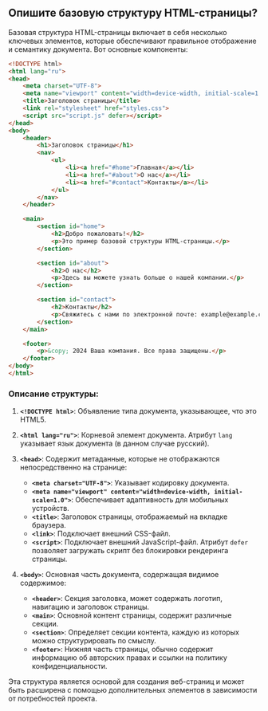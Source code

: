 ## Опишите базовую структуру HTML-страницы?

Базовая структура HTML-страницы включает в себя несколько ключевых элементов, которые обеспечивают правильное отображение и семантику документа. Вот основные компоненты:

```html
<!DOCTYPE html>
<html lang="ru">
<head>
    <meta charset="UTF-8">
    <meta name="viewport" content="width=device-width, initial-scale=1.0">
    <title>Заголовок страницы</title>
    <link rel="stylesheet" href="styles.css">
    <script src="script.js" defer></script>
</head>
<body>
    <header>
        <h1>Заголовок страницы</h1>
        <nav>
            <ul>
                <li><a href="#home">Главная</a></li>
                <li><a href="#about">О нас</a></li>
                <li><a href="#contact">Контакты</a></li>
            </ul>
        </nav>
    </header>

    <main>
        <section id="home">
            <h2>Добро пожаловать!</h2>
            <p>Это пример базовой структуры HTML-страницы.</p>
        </section>

        <section id="about">
            <h2>О нас</h2>
            <p>Здесь вы можете узнать больше о нашей компании.</p>
        </section>

        <section id="contact">
            <h2>Контакты</h2>
            <p>Свяжитесь с нами по электронной почте: example@example.com</p>
        </section>
    </main>

    <footer>
        <p>&copy; 2024 Ваша компания. Все права защищены.</p>
    </footer>
</body>
</html>
```

### Описание структуры:

1. **`<!DOCTYPE html>`**: Объявление типа документа, указывающее, что это HTML5.

2. **`<html lang="ru">`**: Корневой элемент документа. Атрибут `lang` указывает язык документа (в данном случае русский).

3. **`<head>`**: Содержит метаданные, которые не отображаются непосредственно на странице:
   - **`<meta charset="UTF-8">`**: Указывает кодировку документа.
   - **`<meta name="viewport" content="width=device-width, initial-scale=1.0">`**: Обеспечивает адаптивность для мобильных устройств.
   - **`<title>`**: Заголовок страницы, отображаемый на вкладке браузера.
   - **`<link>`**: Подключает внешний CSS-файл.
   - **`<script>`**: Подключает внешний JavaScript-файл. Атрибут `defer` позволяет загружать скрипт без блокировки рендеринга страницы.

4. **`<body>`**: Основная часть документа, содержащая видимое содержимое:
   - **`<header>`**: Секция заголовка, может содержать логотип, навигацию и заголовок страницы.
   - **`<main>`**: Основной контент страницы, содержит различные секции.
   - **`<section>`**: Определяет секции контента, каждую из которых можно структурировать по смыслу.
   - **`<footer>`**: Нижняя часть страницы, обычно содержит информацию об авторских правах и ссылки на политику конфиденциальности.

Эта структура является основой для создания веб-страниц и может быть расширена с помощью дополнительных элементов в зависимости от потребностей проекта.